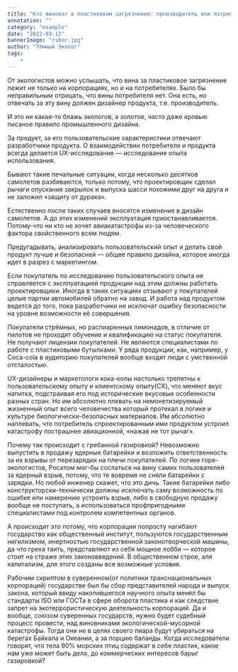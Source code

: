 ```yaml
---
title: "Кто виноват в пластиковом загрязнении: производитель или потребитель?"
annotation: ""
category: "example"
date: "2022-03-13"
bannerImage: "rsbor.jpg"
author: "Тёмный Эколог"
tags:
    - 
---
```



От экологистов можно услышать, что вина за пластиковое загрязнение лежит не только на корпорациях, но и на потребителях. Было бы неправильным отрицать, что вины потребителя нет. Она есть, но отвечать за эту вину должен дизайнер продукта, т.е. производитель.

И это ни какая-то блажь экологов, а золотое, часто даже кровью писаное правило промышленного дизайна.

За продукт, за его пользовательские характеристики отвечают разработчики продукта. О взаимодействии потребителя и продукта всегда делается UX-исследование — исследование опыта использования.

Бывают такие печальные ситуации, когда несколько десятков самолетов разбиваются, только потому, что проектировщик сделал рычаги опускания закрылок и выпуска шасси похожими друг на друга и не заложил «защиту от дурака».

Естественно после таких случаев вносятся изменения в дизайн самолетов. А до этих изменений эксплуатация приостанавливается. Потому-что ни кто не хочет авиакатастрофы из-за человеческого фактора свойственного всем людям.

Предугадывать, анализировать пользовательский опыт и делать свой продукт лучше и безопасней — общее правило дизайна, которое иногда идет в разрез с маркетингом.

Если покупатель по исследованию пользовательского опыта не справляется с эксплуатацией продукции над этим должны работать проектировщики. Иногда в таких ситуациях отзывают у покупателей целые партии автомобилей обратно на завод. И работа над продуктом ведется до того, пока разработчики не исключат ошибку безопасности на уровне возможности её совершения.

Покупатели стрёмных, но распиаренных лимонадов, в отличие от пилотов не проходят обучение и квалификацию на статус покупателя. Не получают лицензии покупателей. Не являются специалистами по работе с пластиковыми бутылками. У ряда продукции, как, например, у Coca-cola в аудиторию покупателей вообще входят люди с умственной отсталостью.

UX-дизайнеры и маркетологи кока-колы настолько трепетны к пользовательскому опыту и клиентскому опыту(CX), что меняют вкус напитка, подстраивая его под исторические вкусовые особенности разных стран. Но им абсолютно плевать на немонетизируемый жизненный опыт всего человечества который протекал в логике и культуре биологически-безопасных материалов.
Им абсолютно наплевать, что потребитель спроектированным ими продуктом устроил катастрофу пострашнее авиационной, «нажав не тот рычаг».

Почему так происходит с гребанной газировкой? Невозможно выпустить в продажу ядерные батарейки и возложить ответственность за их взрывы от перезарядки на плечи покупателей. По логике горе-экологистов, Росатом мог-бы сослаться на вину самих пользователей за ядерный взрыв, потому, что те вовремя не сняли батарейки с зарядки. Но любой инженер скажет, что это дичь. Такие батарейки либо конструкторски-технически должны исключать саму возможность по ошибке или намерению устроить взрыв, либо в свободную продажу вообще не поступать, а использоваться профпригодными специалистами под контролем компетентных органов.

А происходит это потому, что корпорации попросту нагибают государство как общественный институт, пользуются государственным нигилизмом, инертностью государственной законотворческой машины, да что греха таить, представляют из себя мощное лобби — которое стоит на страже этих законовведений. В общественном строе, аля капитализм, для этого созданы все возможные условия.

Рабочим скриптом в суверенном(от политики транснациональных корпораций) государстве был бы сбор представителей народа и выпуск закона, который ввиду накопившегося научного опыта менял бы стандарты ISO или ГОСТа в сфере оборота пластика и как следствие запрет на экотеррористическую деятельность корпораций. Да и вообще, союзом суверенных государств, нужно будет судебный процесс провести, над виновниками экологической-мусорной катастрофы. Тогда они не в целях своего пиара будут убираться на берегах Байкала и Океании, а за порцию баланды.
Когда исследователи говорят, что тела 90% морских птиц содержат в себе пластик, какое нам уже может быть дело, до коммерческих интересов барыг газировкой?
